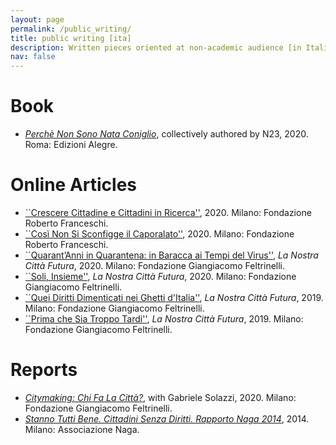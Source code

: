 ```yaml
---
layout: page
permalink: /public_writing/
title: public writing [ita]
description: Written pieces oriented at non-academic audience [in Italian].
nav: false
---
```


# Book

- [*Perchè Non Sono Nata Coniglio*](https://www.fondfranceschi.it/libro-lydia-coniglio/), collectively authored by N23, 2020. Roma: Edizioni Alegre.  

# Online Articles

- [``Crescere Cittadine e Cittadini in Ricerca''](https://www.fondfranceschi.it/notizie/crescere-cittadine-e-cittadini-in-ricerca/63466/), 2020. Milano: Fondazione Roberto Franceschi.
- [``Così Non Si Sconfigge il Caporalato''](https://www.fondfranceschi.it/notizie/cosi-non-si-sconfigge-il-caporalato-simone-cremaschi/63077/), 2020. Milano: Fondazione Roberto Franceschi.
- [``Quarant’Anni in Quarantena: in Baracca ai Tempi del Virus''](https://fondazionefeltrinelli.it/quarantanni-in-quarantena-in-baracca-ai-tempi-del-virus/), *La Nostra Città Futura*, 2020. Milano: Fondazione Giangiacomo Feltrinelli.
- [``Soli, Insieme''](https://fondazionefeltrinelli.it/soli-insieme/), *La Nostra Città Futura*, 2020. Milano: Fondazione Giangiacomo Feltrinelli.
- [``Quei Diritti Dimenticati nei Ghetti d'Italia''](https://fondazionefeltrinelli.it/quei-diritti-dimenticati-nei-ghetti-ditalia/), *La Nostra Città Futura*, 2019. Milano: Fondazione Giangiacomo Feltrinelli.
- [``Prima che Sia Troppo Tardi''](https://fondazionefeltrinelli.it/prima-che-sia-troppo-tardi/), *La Nostra Città Futura*, 2019. Milano: Fondazione Giangiacomo Feltrinelli.

# Reports

- [*Citymaking: Chi Fa La Città?*](https://fondazionefeltrinelli.it/app/uploads/2020/09/Citymaking_.pdf), with Gabriele Solazzi, 2020. Milano: Fondazione Giangiacomo Feltrinelli.
- [*Stanno Tutti Bene. Cittadini Senza Diritti. Rapporto Naga 2014*](http://naga.it/wp-content/uploads/2018/09/Report_CitttadiniSenzaDiritti_Rapporto_2014.pdf), 2014. Milano: Associazione Naga.